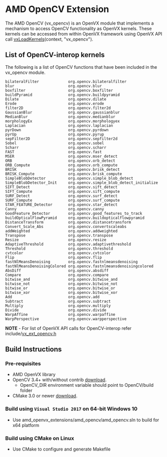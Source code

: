 # AMD OpenCV Extension

The AMD OpenCV (vx_opencv) is an OpenVX module that implements a mechanism to access OpenCV functionality as OpenVX kernels. These kernels can be accessed from within OpenVX framework using OpenVX API call [vxLoadKernels](https://www.khronos.org/registry/vx/specs/1.0.1/html/da/d83/group__group__user__kernels.html#gae00b6343fbb0126e3bf0f587b09393a3)(context, "vx_opencv").

## List of OpenCV-interop kernels

The following is a list of OpenCV functions that have been included in the vx_opencv module.

    bilateralFilter             org.opencv.bilateralfilter
    blur                        org.opencv.blur
    boxfilter                   org.opencv.boxfilter
    buildPyramid                org.opencv.buildpyramid
    Dilate                      org.opencv.dilate 
    Erode                       org.opencv.erode 
    filter2D                    org.opencv.filter2d
    GaussianBlur                org.opencv.gaussianblur
    MedianBlur                  org.opencv.medianblur
    morphologyEx                org.opencv.morphologyex
    Laplacian                   org.opencv.laplacian
    pyrDown                     org.opencv.pyrdown
    pyrUp                       org.opencv.pyrup
    sepFilter2D                 org.opencv.sepfilter2d
    Sobel                       org.opencv.sobel
    Scharr                      org.opencv.scharr
    FAST                        org.opencv.fast
    MSER                        org.opencv.mser_detect 
    ORB                         org.opencv.orb_detect
    ORB_Compute                 org.opencv.orb_compute   
    BRISK                       org.opencv.brisk_detect
    BRISK_Compute               org.opencv.brisk_compute 
    SimpleBlobDetector          org.opencv.simple_blob_detect                   
    SimpleBlobDetector_Init     org.opencv.simple_blob_detect_initialize 
    SIFT_Detect                 org.opencv.sift_detect 
    SIFT_Compute                org.opencv.sift_compute                         
    SURF_Detect                 org.opencv.surf_detect
    SURF_Compute                org.opencv.surf_compute
    STAR_FEATURE_Detector       org.opencv.star_detect  
    Canny                       org.opencv.canny  
    GoodFeature_Detector        org.opencv.good_features_to_track
    buildOpticalFlowPyramid     org.opencv.buildopticalflowpyramid
    DistanceTransform           org.opencv.distancetransform                                           
    Convert_Scale_Abs           org.opencv.convertscaleabs                      
    addWeighted                 org.opencv.addweighted                          
    Transpose                   org.opencv.transpose                            
    Resize                      org.opencv.resize
    AdaptiveThreshold           org.opencv.adaptivethreshold                                                          
    Threshold                   org.opencv.threshold  
    cvtcolor                    org.opencv.cvtcolor                          
    Flip                        org.opencv.flip 
    fastNlMeansDenoising        org.opencv.fastnlmeansdenoising
    fastNlMeansDenoisingColored org.opencv.fastnlmeansdenoisingcolored 
    AbsDiff                     org.opencv.absdiff                              
    Compare                     org.opencv.compare
    bitwise_and                 org.opencv.bitwise_and
    bitwise_not                 org.opencv.bitwise_not
    bitwise_or                  org.opencv.bitwise_or
    bitwise_xor                 org.opencv.bitwise_xor
    Add                         org.opencv.add 
    Subtract                    org.opencv.subtract
    Multiply                    org.opencv.multiply    
    Divide                      org.opencv.divide  
    WarpAffine                  org.opencv.warpaffine 
    WarpPerspective             org.opencv.warpperspective  

**NOTE** - For list of OpenVX API calls for OpenCV-interop refer include/[vx_ext_opencv.h](include/vx_ext_opencv.h)

## Build Instructions

### Pre-requisites

* AMD OpenVX library
* OpenCV 3.4+ with/without contrib [download](https://github.com/opencv/opencv/releases/tag/3.4.0).
    - OpenCV_DIR environment variable should point to OpenCV/build folder
* CMake 3.0 or newer [download](http://cmake.org/download/).

### Build using `Visual Studio 2017` on 64-bit Windows 10

* Use amd_openvx_extensions/amd_opencv/amd_opencv.sln to build for x64 platform

### Build using CMake on Linux

* Use CMake to configure and generate Makefile
